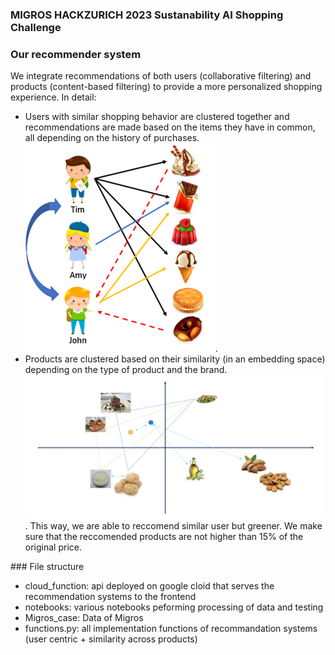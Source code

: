 ### MIGROS HACKZURICH 2023 Sustanability AI Shopping Challenge

### Our recommender system

We integrate recommendations of both users (collaborative filtering) and products (content-based filtering) to provide a more personalized shopping experience.
In detail:

- Users with similar shopping behavior are clustered together and recommendations are made based on the items they have in common, all depending on the history of purchases.![Alt text](/assets/rs.png?raw=true).
- Products are clustered based on their similarity (in an embedding space) depending on the type of product and the brand. ![Alt text](/assets/sim.png?raw=true). This way, we are able to reccomend similar user but greener. We make sure that the reccomended products are not higher than 15% of the original price.

### File structure

- cloud_function: api deployed on google cloid that serves the recommendation systems to the frontend
- notebooks: various notebooks peforming processing of data and testing
- Migros_case: Data of Migros
- functions.py: all implementation functions of recommandation systems (user centric + similarity across products)
